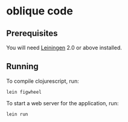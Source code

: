 # oblique code

## Prerequisites

You will need [Leiningen][1] 2.0 or above installed.

[1]: https://github.com/technomancy/leiningen

## Running

To compile clojurescript, run:

    lein figwheel

To start a web server for the application, run:

    lein run


